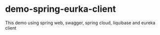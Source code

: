 # demo-spring-eurka-client
This demo using spring web, swagger, spring cloud, liquibase and eureka client
